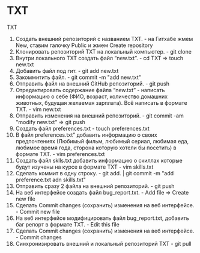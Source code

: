 # TXT
TXT
 1. Создать внешний репозиторий c названием TXT. - на Гитхабе жмем New, ставим галочку Public и жмем Create repository
 2. Клонировать репозиторий TXT на локальный компьютер. - git clone
 3. Внутри локального TXT создать файл “new.txt”. - cd TXT => touch new.txt
 4. Добавить файл под гит. - git add new.txt
 5. Закоммитить файл. - git commit -m "add new.txt"
 6. Отправить файл на внешний GitHub репозиторий. - git push
 7. Отредактировать содержание файла “new.txt” - написать информацию о себе (ФИО, возраст, количество домашних животных, будущая желаемая зарплата). Всё написать в формате TXT. - vim new.txt
 8. Отправить изменения на внешний репозиторий. - git commit -am "modify new.txt" => git push
 9. Создать файл preferences.txt - touch preferences.txt
 10. В файл preferences.txt” добавить информацию о своих предпочтениях (Любимый фильм, любимый сериал, любимая еда, любимое время года, сторона которую хотели бы посетить) в формате TXT. - vim preferences.txt
 11. Создать файл sklls.txt добавить информацию о скиллах которые будут изучены на курсе в формате TXT - vim skills.txt
 12. Сделать коммит в одну строку. - git add. | git commit -m "add preference.txt adn skills.txt"
 13. Отправить сразу 2 файла на внешний репозиторий. - git push
 14. На веб интерфейсе создать файл bug_report.txt. - Add file => Create new file
 15. Сделать Commit changes (сохранить) изменения на веб интерфейсе. - Commit new file
 16. На веб интерфейсе модифицировать файл bug_report.txt, добавить баг репорт в формате TXT. - Edit this file
 17. Сделать Commit changes (сохранить) изменения на веб интерфейсе. - Commit changes
 18. Синхронизировать внешний и локальный репозиторий TXT - git pull
